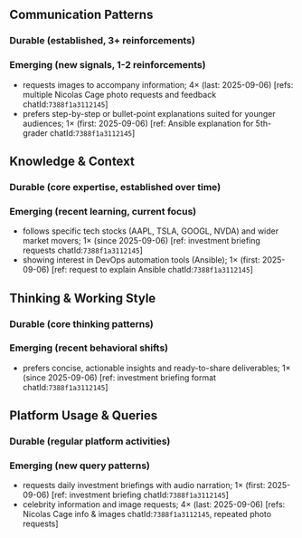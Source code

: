 ## Communication Patterns
### Durable (established, 3+ reinforcements)

### Emerging (new signals, 1-2 reinforcements)
- requests images to accompany information; 4× (last: 2025-09-06) [refs: multiple Nicolas Cage photo requests and feedback chatId:`7388f1a3112145`]
- prefers step-by-step or bullet-point explanations suited for younger audiences; 1× (first: 2025-09-06) [ref: Ansible explanation for 5th-grader chatId:`7388f1a3112145`]

## Knowledge & Context
### Durable (core expertise, established over time)

### Emerging (recent learning, current focus)
- follows specific tech stocks (AAPL, TSLA, GOOGL, NVDA) and wider market movers; 1× (since 2025-09-06) [ref: investment briefing requests chatId:`7388f1a3112145`]
- showing interest in DevOps automation tools (Ansible); 1× (first: 2025-09-06) [ref: request to explain Ansible chatId:`7388f1a3112145`]

## Thinking & Working Style
### Durable (core thinking patterns)

### Emerging (recent behavioral shifts)
- prefers concise, actionable insights and ready-to-share deliverables; 1× (since 2025-09-06) [ref: investment briefing format chatId:`7388f1a3112145`]

## Platform Usage & Queries
### Durable (regular platform activities)

### Emerging (new query patterns)
- requests daily investment briefings with audio narration; 1× (first: 2025-09-06) [ref: investment briefing chatId:`7388f1a3112145`]
- celebrity information and image requests; 4× (last: 2025-09-06) [refs: Nicolas Cage info & images chatId:`7388f1a3112145`, repeated photo requests]